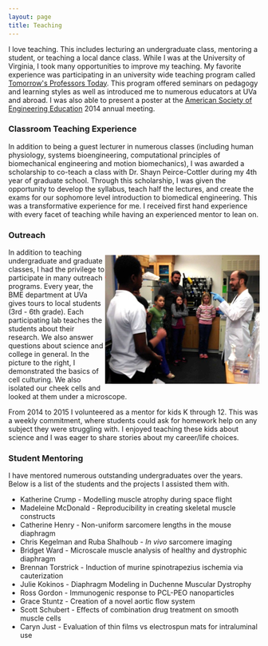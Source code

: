 ```yaml
---
layout: page
title: Teaching
---
```

I love teaching.
This includes lecturing an undergraduate class, mentoring a student, or teaching a local dance class.
While I was at the University of Virginia, I took many opportunities to improve my teaching.
My favorite experience was participating in an university wide teaching program called [Tomorrow's Professors Today](http://cte.virginia.edu/programs/tomorrows-professor-today/).
This program offered seminars on pedagogy and learning styles as well as introduced me to numerous educators at UVa and abroad.
I was also able to present a poster at the  [American Society of Engineering Education](https://www.asee.org/) 2014 annual meeting.

### Classroom Teaching Experience

In addition to being a guest lecturer in numerous classes (including human physiology, systems bioengineering, computational principles of biomechanical engineering and motion biomechanics),
I was awarded a scholarship to co-teach a class with Dr. Shayn Peirce-Cottler during my 4th year of graduate school.
Through this scholarship, I was given the opportunity to develop the syllabus, teach half the lectures, and create the exams for our sophomore level introduction to biomedical engineering.
This was a transformative experience for me. 
I received first hand experience with every facet of teaching while having an experienced mentor to lean on.

### Outreach

<p style="float: right;"><img class="margined" src="/images/Kyle_teaching.jpg" width="310px" ></p>
In addition to teaching undergraduate and graduate classes, I had the privilege to participate in many outreach programs.
Every year, the BME department at UVa gives tours to local students (3rd - 6th grade). 
Each participating lab teaches the students about their research.
We also answer questions about science and college in general. 
In the picture to the right, I demonstrated the basics of cell culturing.
We also isolated our cheek cells and looked at them under a microscope.


From 2014 to 2015 I volunteered as a mentor for kids K through 12.
This was a weekly commitment, where students could ask for homework help on any subject they were struggling with.
I enjoyed teaching these kids about science and I was eager to share stories about my career/life choices.

### Student Mentoring

I have mentored numerous outstanding undergraduates over the years. 
Below is a list of the students and the projects I assisted them with.


- Katherine Crump - Modelling muscle atrophy during space flight
- Madeleine McDonald - Reproducibility in creating skeletal muscle constructs
- Catherine Henry - Non-uniform sarcomere lengths in the mouse diaphragm
- Chris Kegelman and Ruba Shalhoub - *In vivo* sarcomere imaging
- Bridget Ward - Microscale muscle analysis of healthy and dystrophic diaphragm
- Brennan Torstrick - Induction of murine spinotrapezius ischemia via cauterization
- Julie Kokinos - Diaphragm Modeling in Duchenne Muscular Dystrophy
- Ross Gordon - Immunogenic response to PCL-PEO nanoparticles
- Grace Stuntz - Creation of a novel aortic flow system
- Scott Schubert - Effects of combination drug treatment on smooth muscle cells
- Caryn Just - Evaluation of thin films vs electrospun mats for intraluminal use